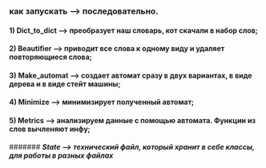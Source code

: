 ### как запускать --> последовательно.

#### 1) Dict_to_dict --> преобразует наш словарь, кот скачали в набор слов;

#### 2) Beautifier --> приводит все слова к одному виду и удаляет повторяющиеся слова;

#### 3) Make_automat --> создает автомат сразу в двух вариантах, в виде дерева и в виде стейт машины;

#### 4) Minimize --> минимизирует полученный автомат;

#### 5) Metrics --> анализируем данные с помощью автомата. Функции из слов вычленяют инфу;

####### ***State --> технический файл, который хранит в себе классы, для работы в разных файлах***
